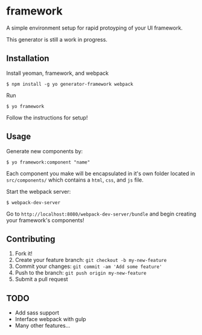# framework 
A simple environment setup for rapid protoyping of your UI framework.

This generator is still a work in progress.

## Installation
Install yeoman, framework, and webpack 

	$ npm install -g yo generator-framework webpack

Run

	$ yo framework

Follow the instructions for setup!

## Usage
Generate new components by:	

	$ yo framework:component "name"

Each component you make will be encapsulated in it's own folder
located in `src/components/` which contains a `html`, `css`, and `js` file.

Start the webpack server:
	
	$ webpack-dev-server

Go to `http://localhost:8080/webpack-dev-server/bundle` 
and begin creating your framework's components!

## Contributing
1. Fork it!
2. Create your feature branch: `git checkout -b my-new-feature`
3. Commit your changes: `git commit -am 'Add some feature'`
4. Push to the branch: `git push origin my-new-feature`
5. Submit a pull request

## TODO
- Add sass support
- Interface webpack with gulp
- Many other features...
